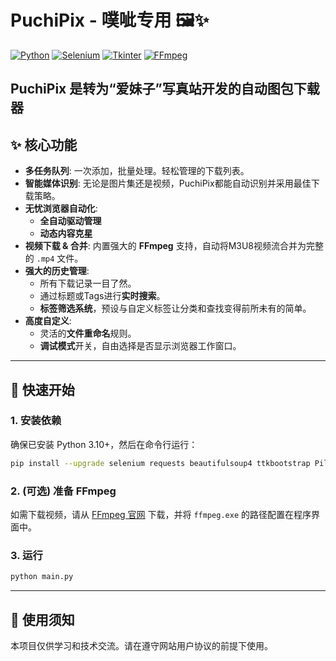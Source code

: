 # PuchiPix - 噗呲专用 🖼️✨

[![Python](https://img.shields.io/badge/Python-3.10+-blue?style=for-the-badge&logo=python&logoColor=white)](https://www.python.org/)
[![Selenium](https://img.shields.io/badge/Selenium-Automation-green?style=for-the-badge&logo=selenium&logoColor=white)](https://www.selenium.dev/)
[![Tkinter](https://img.shields.io/badge/Tkinter-GUI-orange?style=for-the-badge&logo=tkinter&logoColor=white)](https://docs.python.org/3/library/tkinter.html)
[![FFmpeg](https://img.shields.io/badge/FFmpeg-Video-blueviolet?style=for-the-badge&logo=ffmpeg&logoColor=white)](https://ffmpeg.org/)

**PuchiPix** 是转为“爱妹子”写真站开发的自动图包下载器
---

## ✨ 核心功能

*   **多任务队列**: 一次添加，批量处理。轻松管理的下载列表。
*   **智能媒体识别**: 无论是图片集还是视频，PuchiPix都能自动识别并采用最佳下载策略。
*   **无忧浏览器自动化**:
    *   **全自动驱动管理**
    *   **动态内容克星**
*   **视频下载 & 合并**: 内置强大的 **FFmpeg** 支持，自动将M3U8视频流合并为完整的 `.mp4` 文件。
*   **强大的历史管理**:
    *   所有下载记录一目了然。
    *   通过标题或Tags进行**实时搜索**。
    *   **标签筛选系统**，预设与自定义标签让分类和查找变得前所未有的简单。
*   **高度自定义**:
    *   灵活的**文件重命名**规则。
    *   **调试模式**开关，自由选择是否显示浏览器工作窗口。

---

## 🚀 快速开始

### 1. 安装依赖

确保已安装 Python 3.10+，然后在命令行运行：

```bash
pip install --upgrade selenium requests beautifulsoup4 ttkbootstrap Pillow webdriver-manager
```

### 2. (可选) 准备 FFmpeg

如需下载视频，请从 [FFmpeg 官网](https://ffmpeg.org/download.html) 下载，并将 `ffmpeg.exe` 的路径配置在程序界面中。

### 3. 运行

```bash
python main.py
```

---

## 📝 使用须知

本项目仅供学习和技术交流。请在遵守网站用户协议的前提下使用。
